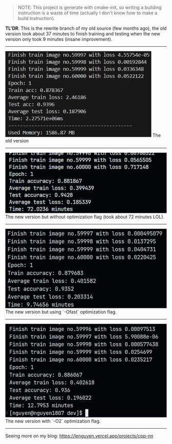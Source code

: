 > NOTE: This project is generate with cmake-init, so writing a building instruction is a waste of time (actually I don't know how to make a build instruction).

**TL'DR**: This is the rewrite branch of my old source (few months ago), the old version took about 37 minutes to finish training and testing when the new version only took 9 minutes (insane improvement).

---

<img src="result_old.png">
The old version

---

<img src="result_new.png">
The new version but without optimization flag (took about 72 minutes LOL).

---

<img src="result_Ofast.png">
The new version but using `-Ofast` optimization flag.

---

<img src="result_O2.png">
The new version with `-O2` optimization flag.

---

Seeing more on my blog: https://lenguyen.vercel.app/projects/cpp-nn
